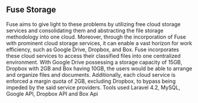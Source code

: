 ## Fuse Storage

Fuse aims to give light to these problems by utilizing free cloud storage services and consolidating them and abstracting the file storage methodology into one cloud. Moreover, through the incorporation of Fuse with prominent cloud storage services, it can enable a vast horizon for work efficiency, such as Google Drive, Dropbox, and Box. Fuse incorporates these cloud services to access their classified files into one centralized environment. With Google Drive possessing a storage capacity of 15GB, Dropbox with 2GB and Box having 10GB, the users would be able to arrange and organize files and documents. Additionally, each cloud service is enforced a margin quota of 2GB, excluding Dropbox, to bypass being impeded by the said service providers. Tools used Laravel 4.2, MySQL, Google API, Dropbox API and Box Api
